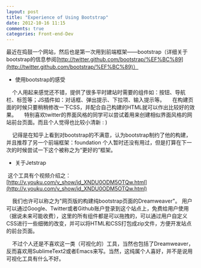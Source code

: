 ```yaml
---
layout: post
title: "Experience of Using Bootstrap"
date: 2012-10-16 11:15
comments: true
categories: Front-end-Dev
---
```


最近在捣鼓一个网站，然后也是第一次用到前端框架——bootstrap（详细关于bootstrap的信息参阅[http://twitter.github.com/bootstrap/%EF%BC%89](http://twitter.github.com/bootstrap/%EF%BC%89)）

* 使用bootstrap的感受

    个人用起来感觉还不错，提供了很多平时建站时需要的组件如：按钮、导航栏、标签等；JS插件如：对话框、弹出提示、下拉项、输入提示等。
    在构建页面的时候只要稍稍修改一下CSS，并配合自己构建的HTML就可以作出比较好的效果。
    特别喜欢twitter的界面风格的同学可以尝试着用来创建相似界面风格的网站前台页面。而且个人觉得也比较小清新 : )

    记得是在知乎上看到对bootstrap的不满意，认为bootstrap制约了他的构建，并且推荐了另一个前端框架：foundation
个人暂时还没有用过，但是打算在下一次的时候尝试一下这个被称之为“更好的”框架。

* 关于Jetstrap

 这个工具有个视频介绍之：[http://v.youku.com/v_show/id_XNDU0ODM5OTQw.html](http://v.youku.com/v_show/id_XNDU0ODM5OTQw.html)

    我们也许可以称之为"网页版的构建纯bootstrap页面的Dreamweaver"。
用户可以通过Google、Twitter或者Github账户登录到这个站点上，免费给用户使用（据说未来可能收费），这里的所有组件都是可以拖拽的，可以通过用户自定义CSS进行一些细微的改变，并可以将HTML和CSS打包成zip文件，方便开发站点的前台页面。

    不过个人还是不喜欢这一类（可视化的）工具，当然也包括了Dreamweaver，反而喜欢用SublimeText2或者Emacs来写。当然，这纯属个人喜好，并不是说用可视化工具有什么不好。
